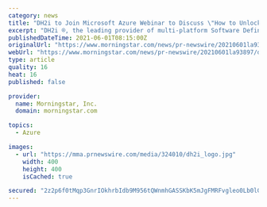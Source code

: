 ```yaml
---
category: news
title: "DH2i to Join Microsoft Azure Webinar to Discuss \"How to Unlock Free SQL Server Licenses and Hybrid DR with DH2i\""
excerpt: "DH2i ®, the leading provider of multi-platform Software Defined Perimeter (SDP) and Smart Availability™ software, today announced it will join a Microsoft Azure Webinar to discuss \" How to Unlock Free SQL Server Licenses and Hybrid DR with DH2i ."
publishedDateTime: 2021-06-01T08:15:00Z
originalUrl: "https://www.morningstar.com/news/pr-newswire/20210601la93897/dh2i-to-join-microsoft-azure-webinar-to-discuss-how-to-unlock-free-sql-server-licenses-and-hybrid-dr-with-dh2i"
webUrl: "https://www.morningstar.com/news/pr-newswire/20210601la93897/dh2i-to-join-microsoft-azure-webinar-to-discuss-how-to-unlock-free-sql-server-licenses-and-hybrid-dr-with-dh2i"
type: article
quality: 16
heat: 16
published: false

provider:
  name: Morningstar, Inc.
  domain: morningstar.com

topics:
  - Azure

images:
  - url: "https://mma.prnewswire.com/media/324010/dh2i_logo.jpg"
    width: 400
    height: 400
    isCached: true

secured: "2z2p6f0tMqp3GnrIOkhrbIdb9M956tQWnmhGASSKbK5mJgFMRFvgleo0Lb0lGtCmGi26KSrMqdPRVvGSqL2+BLaSDfeLYIVFG9Ck4T44Oec5afzrekPf+OvJqIUhpaA474HGZ9VEOatRCK7FP6DRqVBR8iawPynqbqn3CJrDnyQN6bVgSuGiK/HKNrAm2sf/+mwfkN0viEQBPESpsC49/8pVEtAqq6zLYS0cFbpptRiBhHFBy6rwuOiKTtN/5hgVjKXud4EpHHjofEDSlVY56iTdlhFBfb6p6Kkd9rQXNKhKWkegjRSpCTGp5hotU5/U8iBAWCNO85vjzu0Sloq+m0/mkneyTEM4YKWyjaipvHQ=;rbVfz5/aLONflc4EaGeraQ=="
---
```


